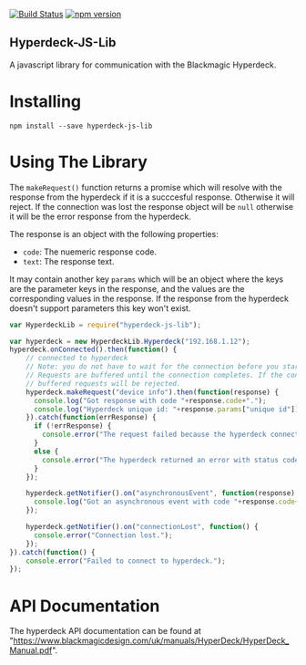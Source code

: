 [![Build Status](https://travis-ci.org/LA1TV/Hyperdeck-JS-Lib.svg?branch=master)](https://travis-ci.org/LA1TV/Hyperdeck-JS-Lib)
[![npm version](https://badge.fury.io/js/hyperdeck-js-lib.svg)](https://badge.fury.io/js/hyperdeck-js-lib)

Hyperdeck-JS-Lib
----------------
A javascript library for communication with the Blackmagic Hyperdeck.

# Installing
`npm install --save hyperdeck-js-lib`

# Using The Library
The `makeRequest()` function returns a promise which will resolve with the response from the hyperdeck if it is a succcesful response. Otherwise it will reject. If the connection was lost the response object will be `null` otherwise it will be the error response from the hyperdeck.

The response is an object with the following properties:
- `code`: The nuemeric response code.
- `text`: The response text.

It may contain another key `params` which will be an object where the keys are the parameter keys in the response, and the values are the corresponding values in the response. If the response from the hyperdeck doesn't support parameters this key won't exist.

```javascript
var HyperdeckLib = require("hyperdeck-js-lib");

var hyperdeck = new HyperdeckLib.Hyperdeck("192.168.1.12");
hyperdeck.onConnected().then(function() {
	// connected to hyperdeck
	// Note: you do not have to wait for the connection before you start making requests.
	// Requests are buffered until the connection completes. If the connection fails, any
	// buffered requests will be rejected.
	hyperdeck.makeRequest("device info").then(function(response) {
	  console.log("Got response with code "+response.code+".");
	  console.log("Hyperdeck unique id: "+response.params["unique id"]);
	}).catch(function(errResponse) {
	  if (!errResponse) {
	    console.error("The request failed because the hyperdeck connection was lost.");
	  }
	  else {
	    console.error("The hyperdeck returned an error with status code "+errResponse.code+".");
	  }
	});

	hyperdeck.getNotifier().on("asynchronousEvent", function(response) {
	  console.log("Got an asynchronous event with code "+response.code+".");
	});

	hyperdeck.getNotifier().on("connectionLost", function() {
	  console.error("Connection lost.");
	});
}).catch(function() {
	console.error("Failed to connect to hyperdeck.");
});
```

# API Documentation
The hyperdeck API documentation can be found at "https://www.blackmagicdesign.com/uk/manuals/HyperDeck/HyperDeck_Manual.pdf".
